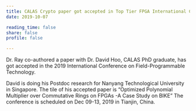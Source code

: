 ```yaml
---
title: CALAS Crypto paper got accepted in Top Tier FPGA International Conference – ICFPT
date: 2019-10-07

reading_time: false
share: false
profile: false

---
```

Dr. Ray co-authored a paper with Dr. David Hoo, CALAS PhD graduate, has got accepted in the 2019 International Conference on Field-Programmable Technology.
<!--more-->
David is doing his Postdoc research for Nanyang Technological University in  Singapore. The tile of his accepted paper is “Optimized Polynomial Multiplier over Commutative Rings on FPGAs -A  Case Study on BIKE”  The conference is scheduled on Dec 09-13, 2019 in Tianjin, China.